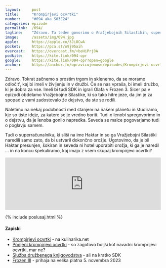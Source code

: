 ```yaml
---
layout: 	post
title:  	"Krompirjevi ocvrtki"
number: 	"#094 aka S03E24"
categories:	epizode
permalink:	/094/
tagline: 	"Zdravo. Ta teden govorimo o Vražjebojnih Silastikih, superračunalniku po imenu Haktar in krompirju. In še čem. Ter krompirjevih ocvrtkih."
image:		/assets/img/094.jpg
apple:		https://apple.co/3Ji8CwA
pocket:		https://pca.st/o9j95aih
overcast:	https://overcast.fm/+beHiPrj0A
podkite:	https://kite.link/094-opr
google:		https://kite.link/094-opr?open=google
anchor:		https://anchor.fm/opravicujemose/episodes/Krompirjevi-ocvrtki-e1flsfm
---
```


Zdravo. Tokrat začnemo s prostim trgom in sklenemo, da se moramo odločit', kaj bi imeli v življenju in v družbi. Če se nas vpraša, bi imeli družbo, ki je dobra za vse. Imeli bi tudi SDK in igrali Olafa v Frozen 3. Sicer pa v epizodi obdelamo Vražjebojne Silastike, ki so tako hitre jeze, da jim je za spopad z vami zadostovalo že dejstvo, da ste se rodili. 

Naletimo na nekaj podobnosti med stanjem na našem planetu in študiramo, kje so tiste ideje, za katere se je vredno boriti. Tudi o lenobi spregovorimo in o dejstvu, da je lenoba gonilo napredka. Seveda se malce pogovarjamo tudi o poglavju samem. 

Tudi o superračunalniku, ki sliši na ime Haktar in so ga Vražjebojni Silastiki naredili samo zato, da bi ustvaril dokončno orožje. Ugotovimo, da je bil Haktar presunjen, šokiran in seveda ni hotel uporabiti orožja, ki ga je naredil ... in na koncu špekuliramo, kaj imajo z vsem skupaj krompirjevi ocvrtki? 

<iframe src="https://www.listennotes.com/podcasts/opravičujemo-se-za/krompirjevi-ocvrtki-zrGBNJ1Z2ny/embed/" height="170px" width="100%" style="width: 1px; min-width: 100%;" loading="lazy" frameborder="0" scrolling="no"></iframe>

{% include poslusaj.html %}

<!--break-->

#### Zapiski

- [Krompirjevi ocvrtki](https://www.kulinarika.net/recepti/priloge/krompir/krompirjevi-ocvrtki/4241/) - na kulinarika.net
- [Ponjeni krompirjevi ocvrtki](https://www.mojirecepti.com/recept/polnjeni-krompirjevi-ocvrtki.html) - so zagotovo boljši kot navadni kromprijevi ocvrtki, mar ne?
- [Služba družbenega knjigovodstva](https://sl.wikipedia.org/wiki/Slu%C5%BEba_dru%C5%BEbenega_knjigovodstva) - ali na kratko SDK
- [Frozen III](https://disneyfanon.fandom.com/wiki/Frozen_III) - prihaja na velika platna 5. novembra 2023 